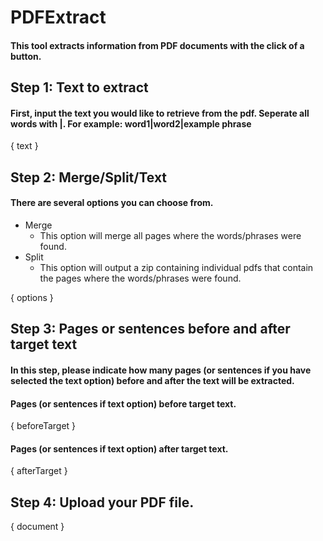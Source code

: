 # PDFExtract
#### This tool extracts information from PDF documents with the click of a button.

## Step 1: Text to extract
#### First, input the text you would like to retrieve from the pdf. Seperate all words with |. For example: word1|word2|example phrase

{ text }

## Step 2: Merge/Split/Text
#### There are several options you can choose from.
- Merge
    - This option will merge all pages where the words/phrases were found. 
- Split
    - This option will output a zip containing individual pdfs that contain the pages where the words/phrases were found.
<!-- - Text
    - This option will only give the specific sentences where the words/phrases were found. -->

{ options }

## Step 3: Pages or sentences before and after target text
#### In this step, please indicate how many pages (or sentences if you have selected the text option) before and after the text will be extracted.
#### Pages (or sentences if text option) before target text.
{ beforeTarget }
#### Pages (or sentences if text option) after target text.
{ afterTarget }

## Step 4: Upload your PDF file.
{ document }